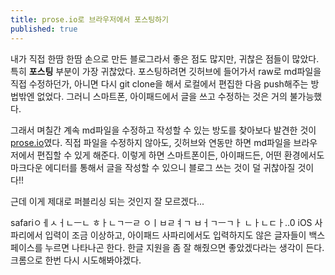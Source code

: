 ```yaml
---
title: prose.io로 브라우저에서 포스팅하기
published: true
---
```


내가 직접 한땀 한땀 손으로 만든 블로그라서 좋은 점도 많지만, 귀찮은 점들이 많았다. 특히 **포스팅** 부분이 가장 귀찮았다. 포스팅하려면 깃허브에 들어가서 raw로 md파일을 직접 수정하던가, 아니면 다시 git clone을 해서 로컬에서 편집한 다음 push해주는 방법밖엔 없었다. 그러니 스마트폰, 아이패드에서 글을 쓰고 수정하는 것은 거의 불가능했다.

그래서 며칠간 계속 md파일을 수정하고 작성할 수 있는 방도를 찾아보다 발견한 것이 [prose.io](http://prose.io/)였다. 직접 파일을 수정하지 않아도, 깃허브와 연동만 하면 md파일을 브라우저에서 편집할 수 있게 해준다. 이렇게 하면 스마트폰이든, 아이패드든, 어떤 환경에서도 마크다운 에디터를 통해서 글을 작성할 수 있으니 블로그 쓰는 것이 덜 귀찮아질 것이다!!

근데 이게 제대로 퍼블리싱 되는 것인지 잘 모르겠다...

safariㅇㅔㅅㅓㄴㅡㄴ ㅎㅏㄴㄱㅡㄹ ㅇㅣㅂㄹㅕㄱ ㅂㅓㄱㅡㄱㅏ ㄴㅏㄴㄷㅏ..0
iOS 사파리에서 입력이 조금 이상하고, 아이패드 사파리에서도 입력하지도 않은 글자들이 백스페이스를 누르면 나타나곤 한다. 한글 지원을 좀 잘 해줬으면 좋았겠다라는 생각이 든다. 크롬으로 한번 다시 시도해봐야겠다.
